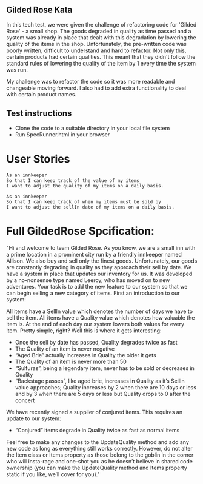 ## Gilded Rose Kata

In this tech test, we were given the challenge of refactoring code for 'Gilded Rose' - a small shop. The goods degraded in quality as time passed and a system was already in place that dealt with this degradation by lowering the quality of the items in the shop. Unfortunately, the pre-written code was poorly written, difficult to understand and hard to refactor. Not only this, certain products had certain qualities. This meant that they didn't follow the standard rules of lowering the quality of the item by 1 every time the system was run.

My challenge was to refactor the code so it was more readable and changeable moving forward. I also had to add extra functionality to deal with certain product names.

## Test instructions

- Clone the code to a suitable directory in your local file system 
- Run SpecRunner.html in your browser

# User Stories
```
As an innkeeper
So that I can keep track of the value of my items
I want to adjust the quality of my items on a daily basis.
```

```
As an innkeeper
So that I can keep track of when my items must be sold by
I want to adjust the sellIn date of my items on a daily basis.
```


# Full GildedRose Spcification:

"Hi and welcome to team Gilded Rose. As you know, we are a small inn with a prime location in a prominent city run by a friendly innkeeper named Allison. We also buy and sell only the finest goods. Unfortunately, our goods are constantly degrading in quality as they approach their sell by date. We have a system in place that updates our inventory for us. It was developed by a no-nonsense type named Leeroy, who has moved on to new adventures. Your task is to add the new feature to our system so that we can begin selling a new category of items. First an introduction to our system:

All items have a SellIn value which denotes the number of days we have to sell the item. All items have a Quality value which denotes how valuable the item is. At the end of each day our system lowers both values for every item. Pretty simple, right? Well this is where it gets interesting:

- Once the sell by date has passed, Quality degrades twice as fast
- The Quality of an item is never negative
- “Aged Brie” actually increases in Quality the older it gets
- The Quality of an item is never more than 50
- “Sulfuras”, being a legendary item, never has to be sold or decreases in Quality
- “Backstage passes”, like aged brie, increases in Quality as it’s SellIn value approaches; Quality increases by 2 when there are 10 days or less and by 3 when there are 5 days or less but Quality drops to 0 after the concert

We have recently signed a supplier of conjured items. This requires an update to our system:

* “Conjured” items degrade in Quality twice as fast as normal items

Feel free to make any changes to the UpdateQuality method and add any new code as long as everything still works correctly. However, do not alter the Item class or Items property as those belong to the goblin in the corner who will insta-rage and one-shot you as he doesn’t believe in shared code ownership (you can make the UpdateQuality method and Items property static if you like, we’ll cover for you)."
